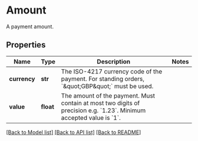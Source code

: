 # Amount

A payment amount.
## Properties
Name | Type | Description | Notes
------------ | ------------- | ------------- | -------------
**currency** | **str** | The ISO-4217 currency code of the payment. For standing orders, &#x60;\&quot;GBP\&quot;&#x60; must be used. | 
**value** | **float** | The amount of the payment. Must contain at most two digits of precision e.g. &#x60;1.23&#x60;. Minimum accepted value is &#x60;1&#x60;. | 

[[Back to Model list]](../README.md#documentation-for-models) [[Back to API list]](../README.md#documentation-for-api-endpoints) [[Back to README]](../README.md)


